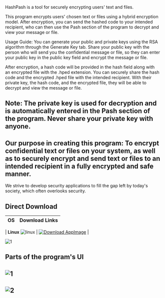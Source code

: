 HashPash is a tool for securely encrypting users' text and files.

This program encrypts users' chosen text or files using a hybrid encryption model. After encryption, you can send the hashed code to your intended recipient, who can then use the Pash section of the program to decrypt and view your message or file.

Usage Guide: You can generate your public and private keys using the RSA algorithm through the Generate Key tab. Share your public key with the person who will send you the confidential message or file, so they can enter your public key in the public key field and encrypt the message or file.

After encryption, a hash code will be provided in the hash field along with an encrypted file with the .hped extension. You can securely share the hash code and the encrypted .hped file with the intended recipient. With their private key, the hash code, and the encrypted file, they will be able to decrypt and view the message or file.

## Note: The private key is used for decryption and is automatically entered in the Pash section of the program. Never share your private key with anyone.

## Our purpose in creating this program: To encrypt confidential text or files on your system, as well as to securely encrypt and send text or files to an intended recipient in a fully encrypted and safe manner.

We strive to develop security applications to fill the gap left by today's society, which often overlooks security.



## Direct Download

| OS       | Download Links                                                |
|----------|---------------------------------------------------------------|

| **Linux** ![linux](https://github.com/user-attachments/assets/dc69d0ca-9229-422d-ae5b-7869d4fb407f)
 | [![Download AppImage](https://img.shields.io/badge/Download-AppImage-yellow)](https://github.com/SerbinDev/HashPash_App/releases/download/v2.0.0/HashPash-v2.0.0.AppImage) |


![1](https://github.com/user-attachments/assets/c5fe818d-829b-4749-b6aa-6377283e1f1b)




## Parts of the program's UI

![1](https://github.com/user-attachments/assets/0a858964-e1a9-404e-a440-3328f520dfc4)
----------------------------------------------------------------------------
![2](https://github.com/user-attachments/assets/912fac6d-876b-4fda-b033-c1597b0f1481)
----------------------------------------------------------------------------








